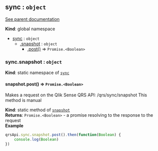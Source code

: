 <a name="sync"></a>
## sync : <code>object</code>
[See parent documentation](qrs.md)

**Kind**: global namespace  

* [sync](#sync) : <code>object</code>
  * [.snapshot](#sync.snapshot) : <code>object</code>
    * [.post()](#sync.snapshot.post) ⇒ <code>Promise.&lt;Boolean&gt;</code>

<a name="sync.snapshot"></a>
### sync.snapshot : <code>object</code>
**Kind**: static namespace of <code>[sync](#sync)</code>  
<a name="sync.snapshot.post"></a>
#### snapshot.post() ⇒ <code>Promise.&lt;Boolean&gt;</code>
Makes a request on the Qlik Sense QRS API:
/qrs/sync/snapshot
This method is manual

**Kind**: static method of <code>[snapshot](#sync.snapshot)</code>  
**Returns**: <code>Promise.&lt;Boolean&gt;</code> - a promise resolving to the response to the request  
**Example**  
```javascript
qrsApi.sync.snapshot.post().then(function(Boolean) {
	console.log(Boolean)
})
```
